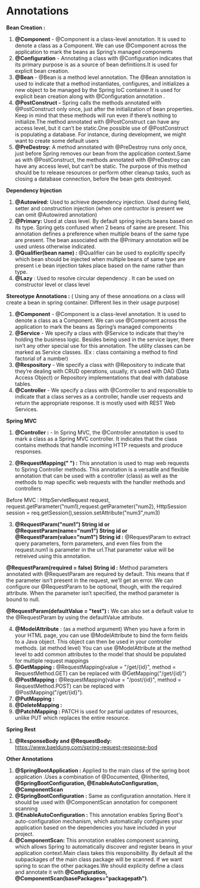 # Annotations
**Bean Creation :** 
1. **@Component** - @Component is a class-level annotation. It is used to denote a class as a Component. We can use @Component across the application to mark the beans as Spring’s managed components
2. **@Configuration** - Annotating a class with @Configuration indicates that its primary purpose is as a source of bean definitions.It is used for explicit bean creation.
3. **@Bean** - @Bean is a method level annotation. The @Bean annotation is used to indicate that a method instantiates, configures, and initializes a new object to be managed by the Spring IoC container.It is used for explicit bean creation along with @Configuration annotation .
4. **@PostConstruct -** Spring calls the methods annotated with @PostConstruct only once, just after the initialization of bean properties. Keep in mind that these methods will run even if there’s nothing to initialize.The method annotated with @PostConstruct can have any access level, but it can’t be static.One possible use of @PostConstruct is populating a database. For instance, during development, we might want to create some default users
5. **@PreDestroy:** A method annotated with @PreDestroy runs only once, just before Spring removes our bean from the application context.Same as with @PostConstruct, the methods annotated with @PreDestroy can have any access level, but can’t be static. The purpose of this method should be to release resources or perform other cleanup tasks, such as closing a database connection, before the bean gets destroyed.

**Dependency Injection**

1. **@Autowired:** Used to achieve dependency injection. Used during field, setter and construction injection (when one contructor is present we can omit @Autowired annotation)
2. **@Primary:** Used at class level. By default spring injects beans based on its type. Spring gets confused when 2 beans of same are present. This annotation defines a preference when multiple beans of the same type are present. The bean associated with the @Primary annotation will be used unless otherwise indicated.
3.  **@Qualifier(bean name) :** @Qualifier can be used to explicitly specify which bean should be injected when multiple beans of same type are present i.e bean injection takes place based on the name rather than type.
4. **@Lazy** : Used to resolve circular dependency . It can be used on constructor level or class level


**Stereotype Annotations :**
( Using any of these annoations on a class will create a bean in spring container. Different lies in their usage purpose)
1. **@Component** - @Component is a class-level annotation. It is used to denote a class as a Component. We can use @Component across the application to mark the beans as Spring’s managed components
2. **@Service** - We specify a class with @Service to indicate that they’re holding the business logic. Besides being used in the service layer, there isn’t any other special use for this annotation. The utility classes can be marked as Service classes. (Ex : class containing a method to find factorial of a number)
3. **@Respository** - We specify a class with @Repository to indicate that they’re dealing with CRUD operations, usually, it’s used with DAO (Data Access Object) or Repository implementations that deal with database tables.
4. **@Controller** - We specify a class with @Controller to and responsible to indicate that a class serves as a controller, handle user requests and return the appropriate response. It is mostly used with REST Web Services.

**Spring MVC**

1. **@Controller :** - In Spring MVC, the @Controller annotation is used to mark a class as a Spring MVC controller. It indicates that the class contains methods that handle incoming HTTP requests and produce responses.

2. **@RequestMapping(" ") :** This annotation is used to map web requests to Spring Controller methods. This annotation is a versatile and flexible annotation that can be used with a controller (class) as well as the methods to map specific web requests with the handler methods and controllers

Before MVC : HttpServletRequest request, request.getParameter("num1),request.getParameter("num2), HttpSession session = req.getSession(),session.setAttribute("num3",num3)

3. **@RequestParam("num1") String id or @RequestParam(name="num1") String id or @RequestParam(value="num1") String id :** @RequestParam to extract query parameters, form parameters, and even files from the request.num1 is parameter in the url.That parameter value will be retreived using this annotation.
   
**@RequestParam(required = false) String id :** Method parameters annotated with @RequestParam are required by default. This means that if the parameter isn’t present in the request, we’ll get an error. We can configure our @RequestParam to be optional, though, with the required attribute. When the parameter isn’t specified, the method parameter is bound to null.

**@RequestParam(defaultValue = "test") :** We can also set a default value to the @RequestParam by using the defaultValue attribute.

4. **@ModelAttribute** : (as a method argument) When you have a form in your HTML page, you can use @ModelAttribute to bind the form fields to a Java object. This object can then be used in your controller methods. (at method level) You can use @ModelAttribute at the method level to add common attributes to the model that should be populated for multiple request mappings
5. **@GetMapping :** @RequestMapping(value = "/get/{id}", method = RequestMethod.GET) can be replaced with @GetMapping("/get/{id}")
6. **@PostMapping :** @RequestMapping(value = "/post/{id}", method = RequestMethod.POST) can be replaced with @PostMapping("/get/{id}").
7. **@PutMapping :**
8. **@DeleteMapping :**
9. **@PatchMapping :** PATCH is used for partial updates of resources, unlike PUT which replaces the entire resource.


**Spring Rest**

1. **@ResponseBody and @RequestBody:** https://www.baeldung.com/spring-request-response-bod


**Other Annotations**

1. **@SpringBootApplication :** Applied to the main class of the spring boot application .Uses a combination of @Documented, @Inherited, **@SpringBootConfiguration, @EnableAutoConfiguration, @ComponentScan**
2. **@SpringBootConfiguration :** Same as configuration annotation. Here it should be used with @ComponentScan annotation for component scanning
3. **@EnableAutoConfiguration :** This annotation enables Spring Boot's auto-configuration mechanism, which automatically configures your application based on the dependencies you have included in your project.
4. **@ComponentScan:** This annotation enables component scanning, which allows Spring to automatically discover and register beans in your application context.Main class takes this responsibility. By default all the subpackages of the main class package will be scanned. If we want spring to scan the other packages.We should explicity define a class and annotate it with **@Configuration, @ComponentScan(basePackages="packagepath")**.



